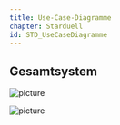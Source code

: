 ```yaml
---
title: Use-Case-Diagramme
chapter: Starduell
id: STD_UseCaseDiagramme
---
```


## Gesamtsystem
![picture](./img/UCD2.png)

![picture](./img/UCD1.png)

